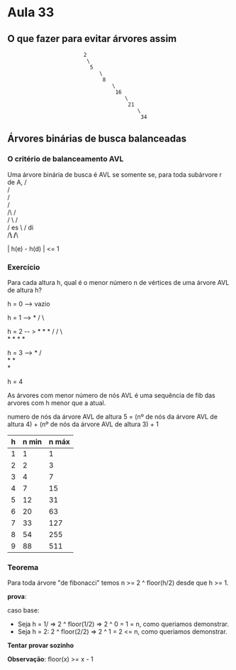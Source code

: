 # Aula 33

## O que fazer para evitar árvores assim

```
						2
						 \
						  5
							 \
							  8
								 \
								  16
									 \
									  21
										 \
										  34
```

## Árvores binárias de busca balanceadas

### O critério de balanceamento AVL

Uma árvore binária de busca é AVL se somente se, para toda subárvore r de A,
																																		/ \
																																	 /   \
																																	/     \
																																 /       \
																																/\       /\
																															 /  \     /  \
																															/ es \	 / di \
																														 /______\ /______\

| h(e) - h(d) | <= 1

### Exercício
Para cada altura h, qual é o menor número n de vértices de uma árvore AVL de altura h?

h = 0 --> vazio

h = 1 -->   *
           / \

h = 2 -- >  *     *       *
           /     / \       \
					*     *   *       *

h = 3 -->  *
          / \
				 *   *
				      \
							 *

h = 4

As árvores com menor número de nós AVL é uma sequência de fib das arvores com h menor que a atual.

numero de nós da árvore AVL de altura 5 = (nº de nós da árvore AVL de altura 4) + (nº de nós da árvore AVL de altura 3) + 1

| h | n min | n máx |
| - | ----- | ----- |
| 1 | 1     | 1     |
| 2 | 2     | 3     |
| 3 | 4     | 7     |
| 4 | 7     | 15    |
| 5 | 12    | 31    |
| 6 | 20    | 63    |
| 7 | 33    | 127   |
| 8 | 54    | 255   |
| 9 | 88    | 511   |

### Teorema 

Para toda árvore "de fibonacci" temos n >= 2 ^ floor(h/2) desde que h >= 1.

**prova**:

caso base:

- Seja h = 1/ => 2 ^ floor(1/2) => 2 ^ 0 = 1 = n, como queriamos demonstrar.
- Seja h = 2: 2 ^ floor(2/2) => 2 ^ 1 = 2 <= n, como queriamos demonstrar.

**Tentar provar sozinho**

**Observação**: floor(x) >= x - 1




